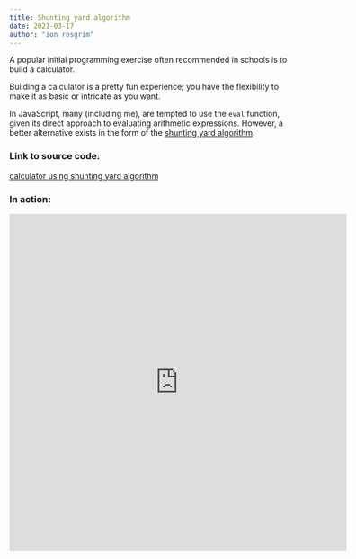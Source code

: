 ```yaml
---
title: Shunting yard algorithm
date: 2021-03-17
author: "ion rosgrim"
---
```


A popular initial programming exercise often recommended in schools is to build a calculator. 

Building a calculator is a pretty fun experience; you have the flexibility to make it as basic or intricate as you want.

In JavaScript, many (including me), are tempted to use the `eval` function, given its direct approach to evaluating arithmetic expressions. However, a better alternative exists in the form of the [shunting yard algorithm](https://en.wikipedia.org/wiki/Shunting_yard_algorithm).

### Link to source code:

[calculator using shunting yard algorithm](https://github.com/irosgrim/calculator)

### In action:

<iframe src="https://irosgrim.github.io/calculator/" frameborder="0" width="600" height="600"></iframe>
